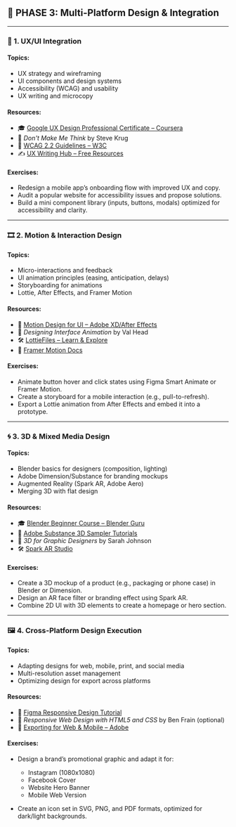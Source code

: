 

## 🧩 PHASE 3: Multi-Platform Design & Integration

---

### 📱 1. UX/UI Integration

#### Topics:

* UX strategy and wireframing
* UI components and design systems
* Accessibility (WCAG) and usability
* UX writing and microcopy

#### Resources:

* 🎓 [Google UX Design Professional Certificate – Coursera](https://www.coursera.org/professional-certificates/google-ux-design)
* 📘 *Don't Make Me Think* by Steve Krug
* 🧠 [WCAG 2.2 Guidelines – W3C](https://www.w3.org/WAI/standards-guidelines/wcag/)
* ✍️ [UX Writing Hub – Free Resources](https://uxwritinghub.com/)

#### Exercises:

* Redesign a mobile app’s onboarding flow with improved UX and copy.
* Audit a popular website for accessibility issues and propose solutions.
* Build a mini component library (inputs, buttons, modals) optimized for accessibility and clarity.

---

### 🎞️ 2. Motion & Interaction Design

#### Topics:

* Micro-interactions and feedback
* UI animation principles (easing, anticipation, delays)
* Storyboarding for animations
* Lottie, After Effects, and Framer Motion

#### Resources:

* 🎥 [Motion Design for UI – Adobe XD/After Effects](https://www.youtube.com/watch?v=rtPm5yMmN9w)
* 📘 *Designing Interface Animation* by Val Head
* 🛠️ [LottieFiles – Learn & Explore](https://lottiefiles.com/learn)
* 🧰 [Framer Motion Docs](https://www.framer.com/motion/)

#### Exercises:

* Animate button hover and click states using Figma Smart Animate or Framer Motion.
* Create a storyboard for a mobile interaction (e.g., pull-to-refresh).
* Export a Lottie animation from After Effects and embed it into a prototype.

---

### 🌀 3. 3D & Mixed Media Design

#### Topics:

* Blender basics for designers (composition, lighting)
* Adobe Dimension/Substance for branding mockups
* Augmented Reality (Spark AR, Adobe Aero)
* Merging 3D with flat design

#### Resources:

* 🎓 [Blender Beginner Course – Blender Guru](https://www.youtube.com/playlist?list=PLjEaoINr3zgFX8ZsChQVQsuDSjEqdWMAD)
* 🎥 [Adobe Substance 3D Sampler Tutorials](https://substance3d.adobe.com/tutorials/)
* 📘 *3D for Graphic Designers* by Sarah Johnson
* 🛠️ [Spark AR Studio](https://sparkar.facebook.com/ar-studio/)

#### Exercises:

* Create a 3D mockup of a product (e.g., packaging or phone case) in Blender or Dimension.
* Design an AR face filter or branding effect using Spark AR.
* Combine 2D UI with 3D elements to create a homepage or hero section.

---

### 🖼️ 4. Cross-Platform Design Execution

#### Topics:

* Adapting designs for web, mobile, print, and social media
* Multi-resolution asset management
* Optimizing design for export across platforms

#### Resources:

* 🧰 [Figma Responsive Design Tutorial](https://www.figma.com/community/file/1025147192445810324)
* 📘 *Responsive Web Design with HTML5 and CSS* by Ben Frain (optional)
* 🎥 [Exporting for Web & Mobile – Adobe](https://helpx.adobe.com/illustrator/using/export-artwork.html)

#### Exercises:

* Design a brand’s promotional graphic and adapt it for:

  * Instagram (1080x1080)
  * Facebook Cover
  * Website Hero Banner
  * Mobile Web Version
* Create an icon set in SVG, PNG, and PDF formats, optimized for dark/light backgrounds.
